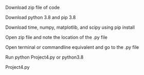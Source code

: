 Download zip file of code

Download python 3.8 and pip 3.8

Download time, numpy, matplotlib, and scipy using pip install 

Open zip file and note the location of the .py file

Open terminal or commandline equivalent and go to the .py file

Run python Project4.py or python3.8 

Project4.py